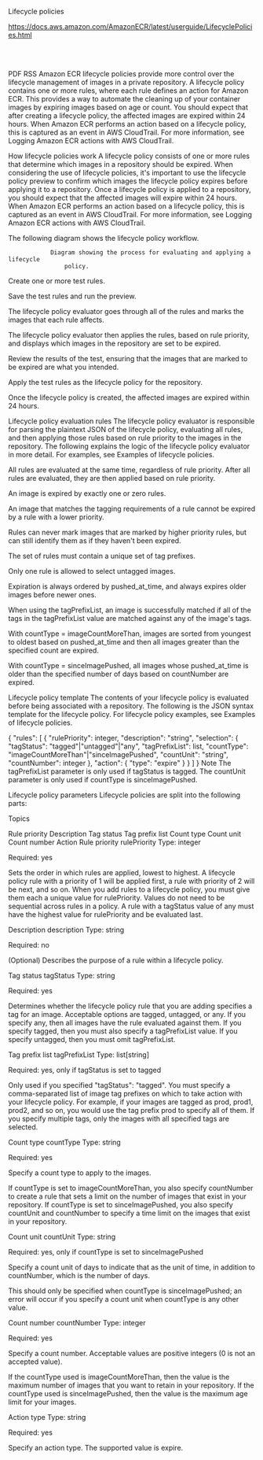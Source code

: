 Lifecycle policies


https://docs.aws.amazon.com/AmazonECR/latest/userguide/LifecyclePolicies.html


<br>
<br>

PDF
RSS
Amazon ECR lifecycle policies provide more control over the lifecycle management of images in a private repository. A lifecycle policy contains one or more rules, where each rule defines an action for Amazon ECR. This provides a way to automate the cleaning up of your container images by expiring images based on age or count. You should expect that after creating a lifecycle policy, the affected images are expired within 24 hours. When Amazon ECR performs an action based on a lifecycle policy, this is captured as an event in AWS CloudTrail. For more information, see Logging Amazon ECR actions with AWS CloudTrail.

How lifecycle policies work
A lifecycle policy consists of one or more rules that determine which images in a repository should be expired. When considering the use of lifecycle policies, it's important to use the lifecycle policy preview to confirm which images the lifecycle policy expires before applying it to a repository. Once a lifecycle policy is applied to a repository, you should expect that the affected images will expire within 24 hours. When Amazon ECR performs an action based on a lifecycle policy, this is captured as an event in AWS CloudTrail. For more information, see Logging Amazon ECR actions with AWS CloudTrail.

The following diagram shows the lifecycle policy workflow.


                Diagram showing the process for evaluating and applying a lifecycle
                    policy.
            
Create one or more test rules.

Save the test rules and run the preview.

The lifecycle policy evaluator goes through all of the rules and marks the images that each rule affects.

The lifecycle policy evaluator then applies the rules, based on rule priority, and displays which images in the repository are set to be expired.

Review the results of the test, ensuring that the images that are marked to be expired are what you intended.

Apply the test rules as the lifecycle policy for the repository.

Once the lifecycle policy is created, the affected images are expired within 24 hours.

Lifecycle policy evaluation rules
The lifecycle policy evaluator is responsible for parsing the plaintext JSON of the lifecycle policy, evaluating all rules, and then applying those rules based on rule priority to the images in the repository. The following explains the logic of the lifecycle policy evaluator in more detail. For examples, see Examples of lifecycle policies.

All rules are evaluated at the same time, regardless of rule priority. After all rules are evaluated, they are then applied based on rule priority.

An image is expired by exactly one or zero rules.

An image that matches the tagging requirements of a rule cannot be expired by a rule with a lower priority.

Rules can never mark images that are marked by higher priority rules, but can still identify them as if they haven't been expired.

The set of rules must contain a unique set of tag prefixes.

Only one rule is allowed to select untagged images.

Expiration is always ordered by pushed_at_time, and always expires older images before newer ones.

When using the tagPrefixList, an image is successfully matched if all of the tags in the tagPrefixList value are matched against any of the image's tags.

With countType = imageCountMoreThan, images are sorted from youngest to oldest based on pushed_at_time and then all images greater than the specified count are expired.

With countType = sinceImagePushed, all images whose pushed_at_time is older than the specified number of days based on countNumber are expired.

Lifecycle policy template
The contents of your lifecycle policy is evaluated before being associated with a repository. The following is the JSON syntax template for the lifecycle policy. For lifecycle policy examples, see Examples of lifecycle policies.

{
    "rules": [
        {
            "rulePriority": integer,
            "description": "string",
            "selection": {
                "tagStatus": "tagged"|"untagged"|"any",
                "tagPrefixList": list<string>,
                "countType": "imageCountMoreThan"|"sinceImagePushed",
                "countUnit": "string",
                "countNumber": integer
            },
            "action": {
                "type": "expire"
            }
        }
    ]
}
Note
The tagPrefixList parameter is only used if tagStatus is tagged. The countUnit parameter is only used if countType is sinceImagePushed.

Lifecycle policy parameters
Lifecycle policies are split into the following parts:

Topics

Rule priority
Description
Tag status
Tag prefix list
Count type
Count unit
Count number
Action
Rule priority
rulePriority
Type: integer

Required: yes

Sets the order in which rules are applied, lowest to highest. A lifecycle policy rule with a priority of 1 will be applied first, a rule with priority of 2 will be next, and so on. When you add rules to a lifecycle policy, you must give them each a unique value for rulePriority. Values do not need to be sequential across rules in a policy. A rule with a tagStatus value of any must have the highest value for rulePriority and be evaluated last.

Description
description
Type: string

Required: no

(Optional) Describes the purpose of a rule within a lifecycle policy.

Tag status
tagStatus
Type: string

Required: yes

Determines whether the lifecycle policy rule that you are adding specifies a tag for an image. Acceptable options are tagged, untagged, or any. If you specify any, then all images have the rule evaluated against them. If you specify tagged, then you must also specify a tagPrefixList value. If you specify untagged, then you must omit tagPrefixList.

Tag prefix list
tagPrefixList
Type: list[string]

Required: yes, only if tagStatus is set to tagged

Only used if you specified "tagStatus": "tagged". You must specify a comma-separated list of image tag prefixes on which to take action with your lifecycle policy. For example, if your images are tagged as prod, prod1, prod2, and so on, you would use the tag prefix prod to specify all of them. If you specify multiple tags, only the images with all specified tags are selected.

Count type
countType
Type: string

Required: yes

Specify a count type to apply to the images.

If countType is set to imageCountMoreThan, you also specify countNumber to create a rule that sets a limit on the number of images that exist in your repository. If countType is set to sinceImagePushed, you also specify countUnit and countNumber to specify a time limit on the images that exist in your repository.

Count unit
countUnit
Type: string

Required: yes, only if countType is set to sinceImagePushed

Specify a count unit of days to indicate that as the unit of time, in addition to countNumber, which is the number of days.

This should only be specified when countType is sinceImagePushed; an error will occur if you specify a count unit when countType is any other value.

Count number
countNumber
Type: integer

Required: yes

Specify a count number. Acceptable values are positive integers (0 is not an accepted value).

If the countType used is imageCountMoreThan, then the value is the maximum number of images that you want to retain in your repository. If the countType used is sinceImagePushed, then the value is the maximum age limit for your images.

Action
type
Type: string

Required: yes

Specify an action type. The supported value is expire.

